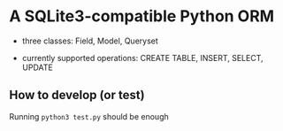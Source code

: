 
# A SQLite3-compatible Python ORM

- three classes: Field, Model, Queryset

- currently supported operations: CREATE TABLE, INSERT, SELECT, UPDATE

## How to develop (or test)  

Running `python3 test.py` should be enough

